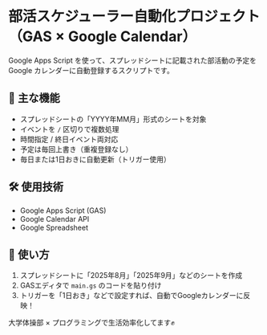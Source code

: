 # 部活スケジューラー自動化プロジェクト（GAS × Google Calendar）

Google Apps Script を使って、スプレッドシートに記載された部活動の予定を Google カレンダーに自動登録するスクリプトです。

## 🔧 主な機能

- スプレッドシートの「YYYY年MM月」形式のシートを対象
- イベントを `/` 区切りで複数処理
- 時間指定 / 終日イベント両対応
- 予定は毎回上書き（重複登録なし）
- 毎日または1日おきに自動更新（トリガー使用）

## 🛠 使用技術

- Google Apps Script (GAS)
- Google Calendar API
- Google Spreadsheet

## 🚀 使い方

1. スプレッドシートに「2025年8月」「2025年9月」などのシートを作成
2. GASエディタで `main.gs` のコードを貼り付け
3. トリガーを「1日おき」などで設定すれば、自動でGoogleカレンダーに反映！


大学体操部 × プログラミングで生活効率化してます✊